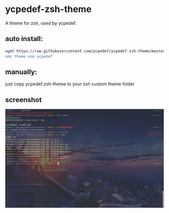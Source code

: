 # ycpedef-zsh-theme  
A theme for zsh, used by ycpedef.

## auto install:  

```bash
wget https://raw.githubusercontent.com/ycpedef/ycpedef-zsh-theme/master/ycpedef.zsh-theme -O $ZSH/custom/themes/ycpedef.zsh-theme)"
omz theme use ycpedef
```

## manually:  
just copy ycpedef.zsh-theme to your zsh custom theme folder

## screenshot  
![screenshot](screenshot.jpg)

